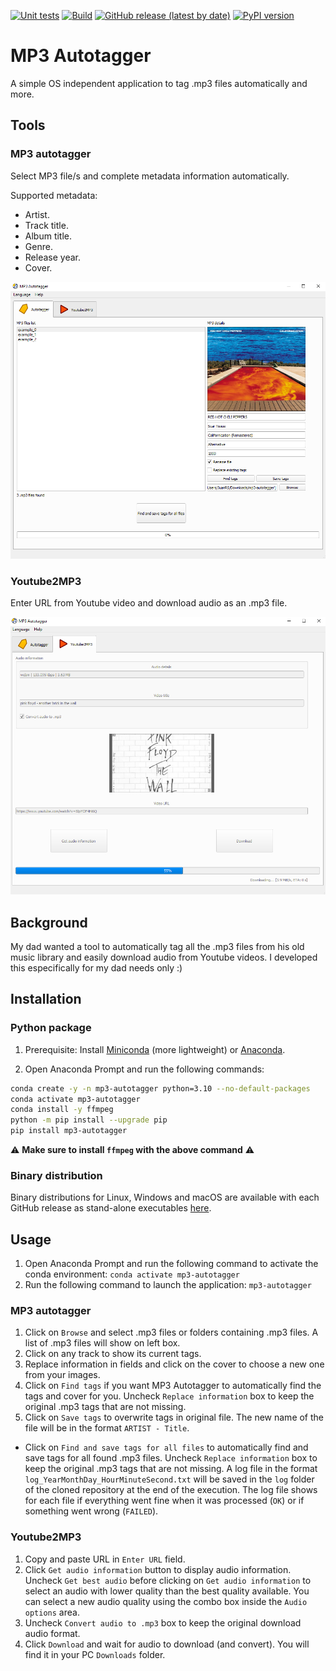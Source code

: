 [![Unit tests](https://github.com/jriverosesma/mp3-autotagger/actions/workflows/unit_tests.yaml/badge.svg)](https://github.com/jriverosesma/mp3-autotagger/actions/workflows/unit_tests.yaml)
[![Build](https://github.com/jriverosesma/mp3-autotagger/actions/workflows/build.yaml/badge.svg)](https://github.com/jriverosesma/mp3-autotagger/actions/workflows/build.yaml)
[![GitHub release (latest by date)](https://img.shields.io/github/v/release/jriverosesma/mp3-autotagger?include_prereleases&label=latest%20release&color=blue)](https://github.com/jriverosesma/mp3-autotagger/releases)
[![PyPI version](https://img.shields.io/pypi/v/mp3-autotagger.svg?color=blue)](https://pypi.org/project/mp3-autotagger/)

# MP3 Autotagger
A simple OS independent application to tag .mp3 files automatically and more.

## Tools
### MP3 autotagger
Select MP3 file/s and complete metadata information automatically.

Supported metadata:
- Artist.
- Track title.
- Album title.
- Genre.
- Release year.
- Cover.

![MP3 autotagger tool GUI general view](assets/mp3_autotagger_gui.png)

### Youtube2MP3
Enter URL from Youtube video and download audio as an .mp3 file.

![Youtube2MP3 tool GUI general view](assets/youtube2mp3_gui.png)

## Background
My dad wanted a tool to automatically tag all the .mp3 files from his old music library and easily download audio from Youtube videos. I developed this especifically for my dad needs only :)

## Installation

### Python package

1. Prerequisite: Install [Miniconda](https://docs.conda.io/en/latest/miniconda.html) (more lightweight) or [Anaconda](https://www.anaconda.com/).

2. Open Anaconda Prompt and run the following commands:
```bash
conda create -y -n mp3-autotagger python=3.10 --no-default-packages
conda activate mp3-autotagger
conda install -y ffmpeg
python -m pip install --upgrade pip
pip install mp3-autotagger
```

⚠️ **Make sure to install `ffmpeg` with the above command** ⚠️

### Binary distribution

Binary distributions for Linux, Windows and macOS are available with each GitHub release as stand-alone executables [here](https://github.com/jriverosesma/mp3-autotagger/releases).

## Usage
1. Open Anaconda Prompt and run the following command to activate the conda environment: `conda activate mp3-autotagger`
2. Run the following command to launch the application: `mp3-autotagger`

### MP3 autotagger
1. Click on `Browse` and select .mp3 files or folders containing .mp3 files. A list of .mp3 files will show on left box.
2. Click on any track to show its current tags.
3. Replace information in fields and click on the cover to choose a new one from your images.
4. Click on `Find tags` if you want MP3 Autotagger to automatically find the tags and cover for you. Uncheck `Replace information` box to keep the original .mp3 tags that are not missing.
5. Click on `Save tags` to overwrite tags in original file. The new name of the file will be in the format `ARTIST - Title`.
- Click on `Find and save tags for all files` to automatically find and save tags for all found .mp3 files. Uncheck `Replace information` box to keep the original .mp3 tags that are not missing. A log file in the format `log_YearMonthDay_HourMinuteSecond.txt` will be saved in the `log` folder of the cloned repository at the end of the execution. The log file shows for each file if everything went fine when it was processed (`OK`) or if something went wrong (`FAILED`).

### Youtube2MP3
1. Copy and paste URL in `Enter URL` field.
2. Click `Get audio information` button to display audio information. Uncheck `Get best audio` before clicking on `Get audio information` to select an audio with lower quality than the best quality available. You can select a new audio quality using the combo box inside the `Audio options` area.
3. Uncheck `Convert audio to .mp3` box to keep the original download audio format.
4. Click `Download` and wait for audio to download (and convert). You will find it in your PC `Downloads` folder.
